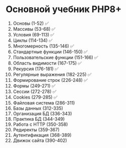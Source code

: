 # Основной учебник PHP8+

1. Основы (1-52) ✅
2. Массивы (53-68) ✅
3. Условия (69-113) ✅
4. Циклы (114-134) ✅
5. Многомерность (135-146) ✅
6. Стандартные функции (146-150) ✅
7. Пользовательские функции (151-166) ✅
8. Область видимости (167-175) ✅
9. Рекурсия (176-181) ✅
10. Регулярные выражения (182-225) ✅
11. Формирование строк (226-248) ✅
12. Формы (249-271) ✅
13. Сессии (272-278) ✅
14. Cookies (279-285) ✅
15. Файловая система (286-311)
16. Базы данных (312-335)
17. Организация БД (336-343)
18. Практика БД (344-349)
19. Работа с HTTP (350-358)
20. Редиректы (359-367)
21. Аутентификация (368-389)
22. Движок сайта (390-402)
